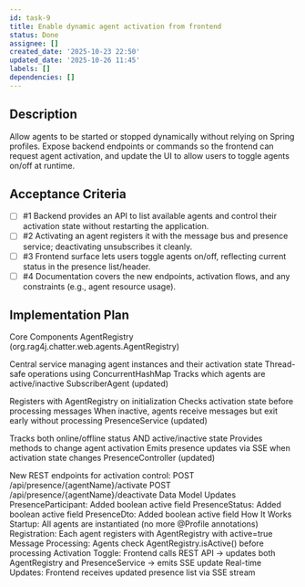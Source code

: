```yaml
---
id: task-9
title: Enable dynamic agent activation from frontend
status: Done
assignee: []
created_date: '2025-10-23 22:50'
updated_date: '2025-10-26 11:45'
labels: []
dependencies: []
---
```


## Description

<!-- SECTION:DESCRIPTION:BEGIN -->
Allow agents to be started or stopped dynamically without relying on Spring profiles. Expose backend endpoints or commands so the frontend can request agent activation, and update the UI to allow users to toggle agents on/off at runtime.
<!-- SECTION:DESCRIPTION:END -->

## Acceptance Criteria
<!-- AC:BEGIN -->
- [ ] #1 Backend provides an API to list available agents and control their activation state without restarting the application.
- [ ] #2 Activating an agent registers it with the message bus and presence service; deactivating unsubscribes it cleanly.
- [ ] #3 Frontend surface lets users toggle agents on/off, reflecting current status in the presence list/header.
- [ ] #4 Documentation covers the new endpoints, activation flows, and any constraints (e.g., agent resource usage).
<!-- AC:END -->

## Implementation Plan

<!-- SECTION:PLAN:BEGIN -->
Core Components
AgentRegistry (org.rag4j.chatter.web.agents.AgentRegistry)

Central service managing agent instances and their activation state
Thread-safe operations using ConcurrentHashMap
Tracks which agents are active/inactive
SubscriberAgent (updated)

Registers with AgentRegistry on initialization
Checks activation state before processing messages
When inactive, agents receive messages but exit early without processing
PresenceService (updated)

Tracks both online/offline status AND active/inactive state
Provides methods to change agent activation
Emits presence updates via SSE when activation state changes
PresenceController (updated)

New REST endpoints for activation control:
POST /api/presence/{agentName}/activate
POST /api/presence/{agentName}/deactivate
Data Model Updates
PresenceParticipant: Added boolean active field
PresenceStatus: Added boolean active field
PresenceDto: Added boolean active field
How It Works
Startup: All agents are instantiated (no more @Profile annotations)
Registration: Each agent registers with AgentRegistry with active=true
Message Processing: Agents check AgentRegistry.isActive() before processing
Activation Toggle: Frontend calls REST API → updates both AgentRegistry and PresenceService → emits SSE update
Real-time Updates: Frontend receives updated presence list via SSE stream
<!-- SECTION:PLAN:END -->
